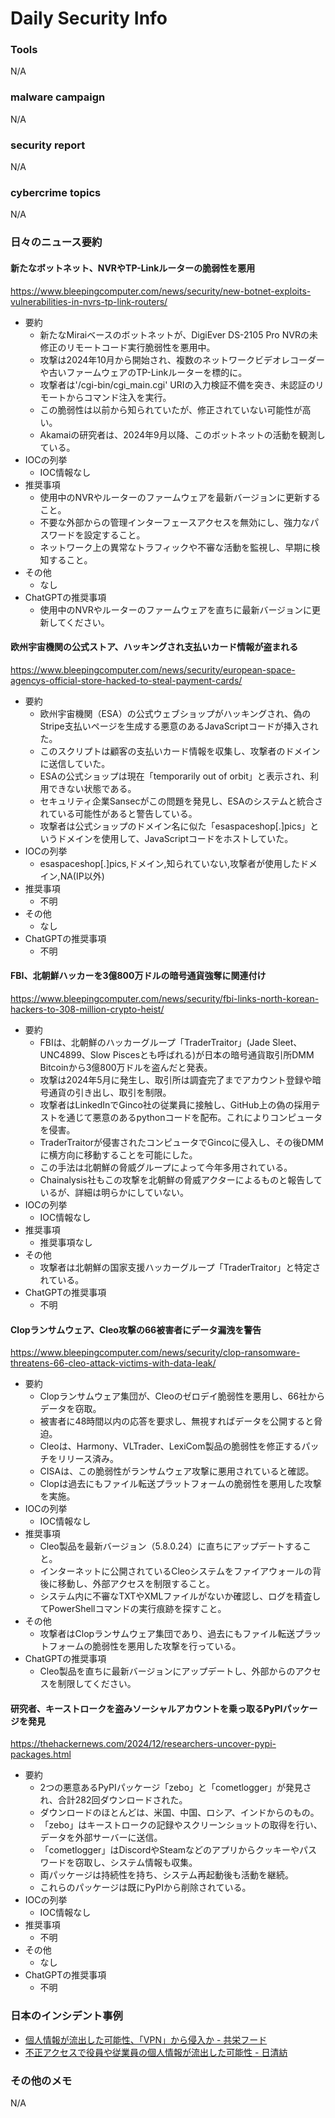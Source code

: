 # Daily Security Info

### Tools
N/A

### malware campaign
N/A

### security report
N/A

### cybercrime topics
N/A

### 日々のニュース要約

#### 新たなボットネット、NVRやTP-Linkルーターの脆弱性を悪用
https://www.bleepingcomputer.com/news/security/new-botnet-exploits-vulnerabilities-in-nvrs-tp-link-routers/

- 要約
    - 新たなMiraiベースのボットネットが、DigiEver DS-2105 Pro NVRの未修正のリモートコード実行脆弱性を悪用中。
    - 攻撃は2024年10月から開始され、複数のネットワークビデオレコーダーや古いファームウェアのTP-Linkルーターを標的に。
    - 攻撃者は'/cgi-bin/cgi_main.cgi' URIの入力検証不備を突き、未認証のリモートからコマンド注入を実行。
    - この脆弱性は以前から知られていたが、修正されていない可能性が高い。
    - Akamaiの研究者は、2024年9月以降、このボットネットの活動を観測している。
- IOCの列挙
    - IOC情報なし
- 推奨事項
    - 使用中のNVRやルーターのファームウェアを最新バージョンに更新すること。
    - 不要な外部からの管理インターフェースアクセスを無効にし、強力なパスワードを設定すること。
    - ネットワーク上の異常なトラフィックや不審な活動を監視し、早期に検知すること。
- その他
    - なし
- ChatGPTの推奨事項
    - 使用中のNVRやルーターのファームウェアを直ちに最新バージョンに更新してください。

#### 欧州宇宙機関の公式ストア、ハッキングされ支払いカード情報が盗まれる
https://www.bleepingcomputer.com/news/security/european-space-agencys-official-store-hacked-to-steal-payment-cards/

- 要約
    - 欧州宇宙機関（ESA）の公式ウェブショップがハッキングされ、偽のStripe支払いページを生成する悪意のあるJavaScriptコードが挿入された。
    - このスクリプトは顧客の支払いカード情報を収集し、攻撃者のドメインに送信していた。
    - ESAの公式ショップは現在「temporarily out of orbit」と表示され、利用できない状態である。
    - セキュリティ企業Sansecがこの問題を発見し、ESAのシステムと統合されている可能性があると警告している。
    - 攻撃者は公式ショップのドメイン名に似た「esaspaceshop[.]pics」というドメインを使用して、JavaScriptコードをホストしていた。
- IOCの列挙
    - esaspaceshop[.]pics,ドメイン,知られていない,攻撃者が使用したドメイン,NA(IP以外)
- 推奨事項
    - 不明
- その他
    - なし
- ChatGPTの推奨事項
    - 不明

#### FBI、北朝鮮ハッカーを3億800万ドルの暗号通貨強奪に関連付け
https://www.bleepingcomputer.com/news/security/fbi-links-north-korean-hackers-to-308-million-crypto-heist/

- 要約
    - FBIは、北朝鮮のハッカーグループ「TraderTraitor」(Jade Sleet、UNC4899、Slow Piscesとも呼ばれる)が日本の暗号通貨取引所DMM Bitcoinから3億800万ドルを盗んだと発表。
    - 攻撃は2024年5月に発生し、取引所は調査完了までアカウント登録や暗号通貨の引き出し、取引を制限。
    - 攻撃者はLinkedInでGinco社の従業員に接触し、GitHub上の偽の採用テストを通じて悪意のあるpythonコードを配布。これによりコンピュータを侵害。
    - TraderTraitorが侵害されたコンピュータでGincoに侵入し、その後DMMに横方向に移動することを可能にした。
    - この手法は北朝鮮の脅威グループによって今年多用されている。
    - Chainalysis社もこの攻撃を北朝鮮の脅威アクターによるものと報告しているが、詳細は明らかにしていない。
- IOCの列挙
    - IOC情報なし
- 推奨事項
    - 推奨事項なし
- その他
    - 攻撃者は北朝鮮の国家支援ハッカーグループ「TraderTraitor」と特定されている。
- ChatGPTの推奨事項
    - 不明

#### Clopランサムウェア、Cleo攻撃の66被害者にデータ漏洩を警告
https://www.bleepingcomputer.com/news/security/clop-ransomware-threatens-66-cleo-attack-victims-with-data-leak/

- 要約
    - Clopランサムウェア集団が、Cleoのゼロデイ脆弱性を悪用し、66社からデータを窃取。
    - 被害者に48時間以内の応答を要求し、無視すればデータを公開すると脅迫。
    - Cleoは、Harmony、VLTrader、LexiCom製品の脆弱性を修正するパッチをリリース済み。
    - CISAは、この脆弱性がランサムウェア攻撃に悪用されていると確認。
    - Clopは過去にもファイル転送プラットフォームの脆弱性を悪用した攻撃を実施。
- IOCの列挙
    - IOC情報なし
- 推奨事項
    - Cleo製品を最新バージョン（5.8.0.24）に直ちにアップデートすること。
    - インターネットに公開されているCleoシステムをファイアウォールの背後に移動し、外部アクセスを制限すること。
    - システム内に不審なTXTやXMLファイルがないか確認し、ログを精査してPowerShellコマンドの実行痕跡を探すこと。
- その他
    - 攻撃者はClopランサムウェア集団であり、過去にもファイル転送プラットフォームの脆弱性を悪用した攻撃を行っている。
- ChatGPTの推奨事項
    - Cleo製品を直ちに最新バージョンにアップデートし、外部からのアクセスを制限してください。

#### 研究者、キーストロークを盗みソーシャルアカウントを乗っ取るPyPIパッケージを発見
https://thehackernews.com/2024/12/researchers-uncover-pypi-packages.html

- 要約
    - 2つの悪意あるPyPIパッケージ「zebo」と「cometlogger」が発見され、合計282回ダウンロードされた。
    - ダウンロードのほとんどは、米国、中国、ロシア、インドからのもの。
    - 「zebo」はキーストロークの記録やスクリーンショットの取得を行い、データを外部サーバーに送信。
    - 「cometlogger」はDiscordやSteamなどのアプリからクッキーやパスワードを窃取し、システム情報も収集。
    - 両パッケージは持続性を持ち、システム再起動後も活動を継続。
    - これらのパッケージは既にPyPIから削除されている。
- IOCの列挙
    - IOC情報なし
- 推奨事項
    - 不明
- その他
    - なし
- ChatGPTの推奨事項
    - 不明

### 日本のインシデント事例
- [個人情報が流出した可能性、「VPN」から侵入か - 共栄フード](https://www.security-next.com/165611)
- [不正アクセスで役員や従業員の個人情報が流出した可能性 - 日清紡](https://www.security-next.com/165613)

### その他のメモ
N/A